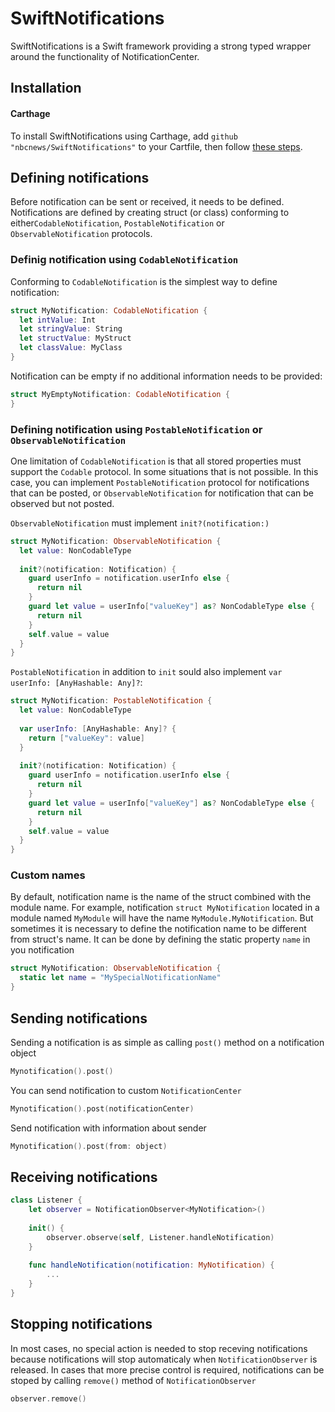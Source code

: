 # SwiftNotifications

SwiftNotifications is a Swift framework providing a strong typed wrapper around the functionality of NotificationCenter.


## Installation
#### Carthage

To install SwiftNotifications using Carthage, add `github "nbcnews/SwiftNotifications"` to your Cartfile, then follow [these steps](https://github.com/Carthage/Carthage#if-youre-building-for-ios-tvos-or-watchos).

## Defining notifications

Before notification can be sent or received, it needs to be defined. Notifications are defined by creating struct (or class) conforming to either`CodableNotification`, `PostableNotification` or `ObservableNotification` protocols.

### Definig notification using `CodableNotification`

Conforming to `CodableNotification` is the simplest way to define notification:
```swift
struct MyNotification: CodableNotification {
  let intValue: Int
  let stringValue: String
  let structValue: MyStruct
  let classValue: MyClass
}
```
Notification can be empty if no additional information needs to be provided:
```swift
struct MyEmptyNotification: CodableNotification {
}
```

### Defining notification using `PostableNotification` or `ObservableNotification`
One limitation of `CodableNotification` is that all stored properties must support the `Codable` protocol. In some situations 
that is not possible. In this case, you can implement `PostableNotification` protocol for notifications that can be posted, or 
`ObservableNotification` for notification that can be observed but not posted.

`ObservableNotification` must implement `init?(notification:)`
```swift
struct MyNotification: ObservableNotification {
  let value: NonCodableType
  
  init?(notification: Notification) {
    guard userInfo = notification.userInfo else {
      return nil
    }
    guard let value = userInfo["valueKey"] as? NonCodableType else {
      return nil
    }
    self.value = value
  }
}
```
`PostableNotification` in addition to `init` sould also implement `var userInfo: [AnyHashable: Any]?`:
```swift
struct MyNotification: PostableNotification {
  let value: NonCodableType
  
  var userInfo: [AnyHashable: Any]? {
    return ["valueKey": value]
  }
  
  init?(notification: Notification) {
    guard userInfo = notification.userInfo else {
      return nil
    }
    guard let value = userInfo["valueKey"] as? NonCodableType else {
      return nil
    }
    self.value = value
  }
}
```

### Custom names
By default, notification name is the name of the struct combined with the module name. For example, notification `struct MyNotification` located in a module named `MyModule` will have the name `MyModule.MyNotification`. But sometimes it is
necessary to define the notification name to be different from struct's name. It can be done by defining the static property 
`name` in you notification
```swift
struct MyNotification: ObservableNotification {
  static let name = "MySpecialNotificationName"
}
```

## Sending notifications
Sending a notification is as simple as calling `post()` method on a notification object
```swift
Mynotification().post()
```
You can send notification to custom `NotificationCenter`
```swift
Mynotification().post(notificationCenter)
```
Send notification with information about sender
```swift
Mynotification().post(from: object)
```

## Receiving notifications
```swift
class Listener {
    let observer = NotificationObserver<MyNotification>()
    
    init() {
        observer.observe(self, Listener.handleNotification)
    }
    
    func handleNotification(notification: MyNotification) {
        ...
    }
}
```
## Stopping notifications
In most cases, no special action is needed to stop receving notifications because notifications will stop automaticaly when `NotificationObserver` is released. In cases that more precise control is required, notifications can be stoped by calling `remove()` method of `NotificationObserver`
```swift
observer.remove()
```
